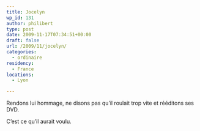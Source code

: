 ```yaml
---
title: Jocelyn
wp_id: 131
author: philibert
type: post
date: 2009-11-17T07:34:51+00:00
draft: false
url: /2009/11/jocelyn/
categories:
  - ordinaire
residency:
  - France
locations:
  - Lyon

---
```

Rendons lui hommage, ne disons pas qu&rsquo;il roulait trop vite et rééditons ses DVD.

C&rsquo;est ce qu&rsquo;il aurait voulu.